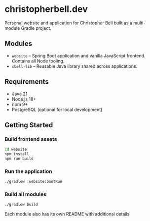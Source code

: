 # christopherbell.dev

Personal website and application for Christopher Bell built as a multi-module Gradle project.

## Modules
- `website` – Spring Boot application and vanilla JavaScript frontend. Contains all Node tooling.
- `cbell-lib` – Reusable Java library shared across applications.

## Requirements
- Java 21
- Node.js 18+
- npm 9+
- PostgreSQL (optional for local development)

## Getting Started

### Build frontend assets
```bash
cd website
npm install
npm run build
```

### Run the application
```bash
./gradlew :website:bootRun
```

### Build all modules
```bash
./gradlew build
```

Each module also has its own README with additional details.